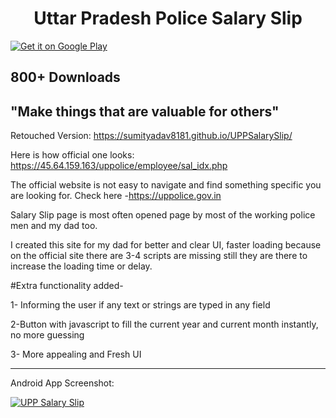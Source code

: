 <h1 align="center"> Uttar Pradesh Police Salary Slip </h1>

<a href='https://play.google.com/store/apps/details?id=upp.salaryslip.sky&utm_source=github&utm_campaign=socialsharing&pcampaignid=MKT-Other-global-all-co-prtnr-py-PartBadge-Mar2515-1'><img alt='Get it on Google Play' src='https://play.google.com/intl/en_gb/badges/images/generic/en_badge_web_generic.png'/></a>
## 800+ Downloads

<h2>"Make things that are valuable for others"</h2>

Retouched Version: https://sumityadav8181.github.io/UPPSalarySlip/

Here is how official one looks: https://45.64.159.163/uppolice/employee/sal_idx.php

The official website is not easy to navigate and find something specific you are looking for. Check here -https://uppolice.gov.in

Salary Slip page is most often opened page by most of the working police men and my dad too.

I created this site for my dad for better and clear UI, faster loading because on the official site there are 3-4 scripts are missing still they are there to increase the loading time or delay.


#Extra functionality added-

1- Informing the user if any text or strings are typed in any field

2-Button with javascript to fill the current year and current month instantly, no more guessing

3- More appealing and Fresh UI


------------


Android App Screenshot:

[![UPP Salary Slip ](https://lh3.googleusercontent.com/9d-QEwKgQc2b_f2MTM-Qn2MAEjKKr_RVeLRuhzR5f8_myd4t276e9JGMJQFPyN8-zuE=w720-h310-rw "UPP Salary Slip ")](https://lh3.googleusercontent.com/9d-QEwKgQc2b_f2MTM-Qn2MAEjKKr_RVeLRuhzR5f8_myd4t276e9JGMJQFPyN8-zuE=w720-h310-rw "UPP Salary Slip ")
